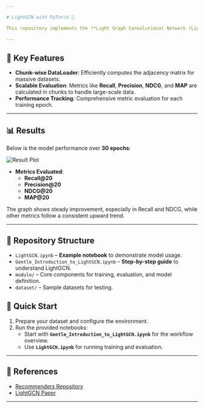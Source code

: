 ```yaml
---

# LightGCN with PyTorch 🚀

This repository implements the **Light Graph Convolutional Network (LightGCN)** for recommendation systems using PyTorch. The implementation is based on the [LightGCN paper](https://arxiv.org/abs/2002.02126) and focuses on **memory efficiency** and **scalability** for large-scale datasets.

---
```


## 🌟 Key Features
- **Chunk-wise DataLoader**: Efficiently computes the adjacency matrix for massive datasets.
- **Scalable Evaluation**: Metrics like **Recall**, **Precision**, **NDCG**, and **MAP** are calculated in chunks to handle large-scale data.
- **Performance Tracking**: Comprehensive metric evaluation for each training epoch.

---

## 📊 Results
Below is the model performance over **30 epochs**:

![Result Plot](./result.png)

- **Metrics Evaluated**:  
  - **Recall@20**  
  - **Precision@20**  
  - **NDCG@20**  
  - **MAP@20**  

The graph shows steady improvement, especially in Recall and NDCG, while other metrics follow a consistent upward trend.

---

## 🧩 Repository Structure
- `LightGCN.ipynb` – **Example notebook** to demonstrate model usage.
- `Gentle_Introduction_to_LightGCN.ipynb` – **Step-by-step guide** to understand LightGCN.
- `module/` – Core components for training, evaluation, and model definition.
- `dataset/` – Sample datasets for testing.


## 🚀 Quick Start
1. Prepare your dataset and configure the environment.
2. Run the provided notebooks:
   - Start with **`Gentle_Introduction_to_LightGCN.ipynb`** for the workflow overview.
   - Use **`LightGCN.ipynb`** for running training and evaluation.

---

## 🔗 References
- [Recommenders Repository](https://github.com/recommenders-team/recommenders)
- [LightGCN Paper](https://arxiv.org/abs/2002.02126)

---
